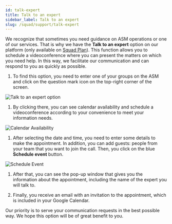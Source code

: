 ```yaml
---
id: talk-expert
title: Talk to an expert
sidebar_label: Talk to an expert
slug: /squad/support/talk-expert
---
```


We recognize that sometimes you need
guidance on ASM operations or one of
our services.
That is why we have the **Talk to an expert**
option on our platform (only available on
[Squad Plan](/squad/support/talk-expert)).
This function allows you to schedule a
videoconference where you can present the
matters on which you need help.
In this way, we facilitate our communication
and can respond to you as quickly as possible.

1. To find this option,
  you need to enter one of your
  groups on the ASM and click on
  the question mark icon on the
  top-right corner of the screen.

  ![Talk to an expert option](https://res.cloudinary.com/fluid-attacks/image/upload/v1643913866/docs/web/organizations/support/support_drop_down_menu.png)

1. By clicking there, you can see
  calendar availability and schedule a
  videoconference according to your
  convenience to meet your information needs.

  ![Calendar Availability](https://res.cloudinary.com/fluid-attacks/image/upload/v1643913866/docs/web/organizations/support/support_schedule_calendar.png)

1. After selecting the date and
  time, you need to enter some details
  to make the appointment.
  In addition, you can add guests: people
  from your team that you want to
  join the call.
  Then, you click on the blue
  **Schedule event** button.

  ![Schedule Event](https://res.cloudinary.com/fluid-attacks/image/upload/v1643913866/docs/web/organizations/support/support_schedule_event.png)

1. After that, you can see the
  pop-up window that gives you the
  information about the appointment,
  including the name of the expert
  you will talk to.

1. Finally, you receive an email with
  an invitation to the appointment,
  which is included in your Google Calendar.

Our priority is to serve your
communication requests in the
best possible way.
We hope this option will be
of great benefit to you.
